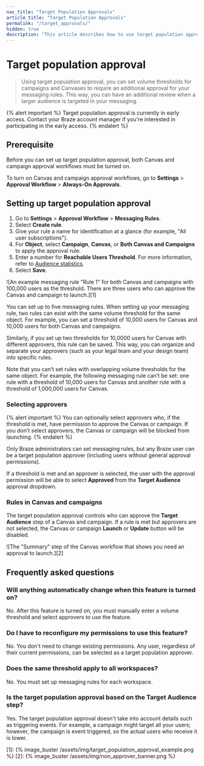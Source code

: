 ```yaml
---
nav_title: "Target Population Approvals"
article_title: "Target Population Approvals"
permalink: "/target_approvals/"
hidden: true
description: "This article describes how to use target population approvals for campaigns and Canvases with a large send volume."
---
```


# Target population approval

> Using target population approval, you can set volume thresholds for campaigns and Canvases to require an additional approval for your messaging rules. This way, you can have an additional review when a larger audience is targeted in your messaging.

{% alert important %}
Target population approval is currently in early access. Contact your Braze account manager if you're interested in participating in the early access.
{% endalert %}

## Prerequisite

Before you can set up target population approval, both Canvas and campaign approval workflows must be turned on.

To turn on Canvas and campaign approval workflows, go to **Settings** > **Approval Workflow** > **Always-On Approvals**. 

## Setting up target population approval

1. Go to **Settings** > **Approval Workflow** > **Messaging Rules**.
2. Select **Create rule**.
3. Give your rule a name for identification at a glance (for example, "All user subscriptions").
4. For **Object**, select **Campaign**, **Canvas**, or **Both Canvas and Campaigns** to apply the approval rule.
5. Enter a number for **Reachable Users Threshold**. For more information, refer to [Audience statistics]({{site.baseurl}}/user_guide/engagement_tools/campaigns/building_campaigns/targeting_users#audience-statistics).
6. Select **Save**.

![An example messaging rule "Rule 1" for both Canvas and campaigns with 100,000 users as the threshold. There are three users who can approve the Canvas and campaign to launch.][1]

You can set up to five messaging rules. When setting up your messaging rule, two rules can exist with the same volume threshold for the same object. For example, you can set a threshold of 10,000 users for Canvas and 10,000 users for both Canvas and campaigns. 

Similarly, if you set up two thresholds for 10,0000 users for Canvas with different approvers, this rule can be saved. This way, you can organize and separate your approvers (such as your legal team and your design team) into specific rules.

Note that you can’t set rules with overlapping volume thresholds for the same object. For example, the following messaging rule can’t be set: one rule with a threshold of 10,000 users for Canvas and another rule with a threshold of 1,000,000 users for Canvas.

### Selecting approvers

{% alert important %}
You can optionally select approvers who, if the threshold is met, have permission to approve the Canvas or campaign. If you don’t select approvers, the Canvas or campaign will be blocked from launching.
{% endalert %}

Only Braze administrators can set messaging rules, but any Braze user can be a target population approver (including users without general approval permissions). 

If a threshold is met and an approver is selected, the user with the approval permission will be able to select **Approved** from the **Target Audience** approval dropdown.

### Rules in Canvas and campaigns

The target population approval controls who can approve the **Target Audience** step of a Canvas and campaign. If a rule is met but approvers are not selected, the Canvas or campaign **Launch** or **Update** button will be disabled.

![The "Summary" step of the Canvas workflow that shows you need an approval to launch.][2]

## Frequently asked questions

### Will anything automatically change when this feature is turned on?

No. After this feature is turned on, you must manually enter a volume threshold and select approvers to use the feature.

### Do I have to reconfigure my permissions to use this feature?

No. You don't need to change existing permissions. Any user, regardless of their current permissions, can be selected as a target population approver.

### Does the same threshold apply to all workspaces?

No. You must set up messaging rules for each workspace.

### Is the target population approval based on the Target Audience step?

Yes. The target population approval doesn't take into account details such as triggering events. For example, a campaign might target all your users; however, the campaign is event triggered, so the actual users who receive it is lower.

[1]: {% image_buster /assets/img/target_population_approval_example.png %}
[2]: {% image_buster /assets/img/non_approver_banner.png %}